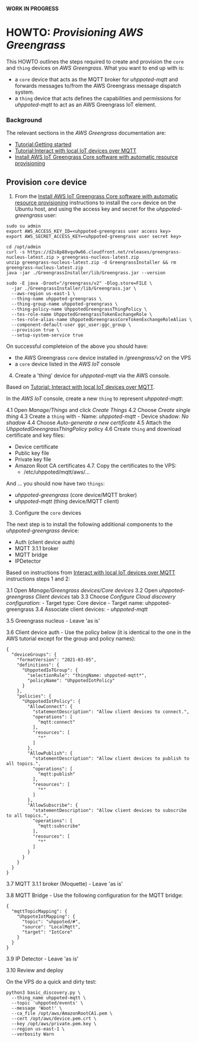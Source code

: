 **WORK IN PROGRESS**

# HOWTO: _Provisioning AWS Greengrass_

This HOWTO outlines the steps required to create and provision the `core` and `thing` devices on _AWS Greengrass_. What you want to
end up with is:

- a `core` device that acts as the MQTT broker for _uhppoted-mqtt_ and forwards messages to/from the AWS Greengrass 
  message dispatch system.
- a `thing` device that acts defines the capabilities and permissions for _uhppoted-mqtt_ to act as an AWS Greengrass IoT 
  element.

### Background
The relevant sections in the _AWS Greengrass_ documentation are:

- [Tutorial:Getting started](https://docs.aws.amazon.com/greengrass/v2/developerguide/getting-started.html)
- [Tutorial:Interact with local IoT devices over MQTT](https://docs.aws.amazon.com/greengrass/v2/developerguide/client-devices-tutorial.html)
- [Install AWS IoT Greengrass Core software with automatic resource provisioning](https://docs.aws.amazon.com/greengrass/v2/developerguide/quick-installation.html)

## Provision `core` device

1. From the [Install AWS IoT Greengrass Core software with automatic resource provisioning](https://docs.aws.amazon.com/greengrass/v2/developerguide/quick-installation.html) instructions to install the `core` device on the Ubuntu host, 
and using the access key and secret for the _uhppoted-greengrass_ user:
```
sudo su admin
export AWS_ACCESS_KEY_ID=<uhppoted-greengrass user access key>
export AWS_SECRET_ACCESS_KEY=<uhppoted-greengrass user secret key>

cd /opt/admin
curl -s https://d2s8p88vqu9w66.cloudfront.net/releases/greengrass-nucleus-latest.zip > greengrass-nucleus-latest.zip
unzip greengrass-nucleus-latest.zip -d GreengrassInstaller && rm greengrass-nucleus-latest.zip
java -jar ./GreengrassInstaller/lib/Greengrass.jar --version

sudo -E java -Droot="/greengrass/v2" -Dlog.store=FILE \
  -jar ./GreengrassInstaller/lib/Greengrass.jar \
  --aws-region us-east-1 \
  --thing-name uhppoted-greengrass \
  --thing-group-name uhppoted-greengrass \
  --thing-policy-name UhppotedGreengrassThingPolicy \
  --tes-role-name UhppotedGreengrassTokenExchangeRole \
  --tes-role-alias-name UhppotedGreengrassCoreTokenExchangeRoleAlias \
  --component-default-user ggc_user:ggc_group \
  --provision true \
  --setup-system-service true

```

On successful completeion of the above you should have:
- the AWS Greengrass `core` device installed in _/greengrass/v2_ on the VPS
- a `core` device listed in the _AWS IoT_ console

4. Create a 'thing' device for _uhppoted-mqtt_ via the AWS console.

Based on [Tutorial: Interact with local IoT devices over MQTT](https://docs.aws.amazon.com/greengrass/v2/developerguide/client-devices-tutorial.html).

In the _AWS IoT_ console, create a new `thing` to represent _uhppoted-mqtt_:

   4.1 Open _Manage/Things_ and click _Create Things_
   4.2 Choose _Create single thing_
   4.3 Create a `thing` with 
       - Name: _uhppoted-mqtt_
       - Device shadow: _No shadow_
  4.4 Choose _Auto-generate a new certificate_
  4.5 Attach the _UhppotedGreengrassThingPolicy_ policy
  4.6 Create `thing` and download certificate and key files:
   - Device certificate
   - Public key file
   - Private key file
   - Amazon Root CA certificates
   4.7. Copy the certificates to the VPS:
        - /etc/uhppoted/mqtt/aws/...

And ... you should now have two `things`:
- _uhppoted-greengrass_ (core device/MQTT broker)
- _uhppoted-mqtt_ (thing device/MQTT client)


3. Configure the `core` devices

The next step is to install the following additional components to the _uhppoted-greengrass_ device:
- Auth (client device auth)
- MQTT 3.1.1 broker
- MQTT bridge 
- IPDetector

Based on instructions from [Interact with local IoT devices over MQTT](https://docs.aws.amazon.com/greengrass/v2/developerguide/client-devices-tutorial.html) instructions steps 1 and 2:

   3.1 Open _Manage/Greengrass devices/Core devices_
   3.2 Open _uhppoted-greengrass_ _Client devices_ tab
   3.3 Choose _Configure Cloud discovery configuration_:
       - Target type: Core device
       - Target name: uhppoted-greengrass
   3.4 Associate client devices:
       - _uhppoted-mqtt_

   3.5 Greengrass nucleus
       - Leave 'as is'

   3.6 Client device auth
       - Use the policy below (it is identical to the one in the AWS tutorial except for the group and policy names):

```
{
  "deviceGroups": {
    "formatVersion": "2021-03-05",
    "definitions": {
      "UhppotedIoTGroup": {
        "selectionRule": "thingName: uhppoted-mqtt*",
        "policyName": "UhppotedIotPolicy"
      }
    },
    "policies": {
      "UhppotedIotPolicy": {
        "AllowConnect": {
          "statementDescription": "Allow client devices to connect.",
          "operations": [
            "mqtt:connect"
          ],
          "resources": [
            "*"
          ]
        },
        "AllowPublish": {
          "statementDescription": "Allow client devices to publish to all topics.",
          "operations": [
            "mqtt:publish"
          ],
          "resources": [
            "*"
          ]
        },
        "AllowSubscribe": {
          "statementDescription": "Allow client devices to subscribe to all topics.",
          "operations": [
            "mqtt:subscribe"
          ],
          "resources": [
            "*"
          ]
        }
      }
    }
  }
}
```

3.7 MQTT 3.1.1 broker (Moquette) 
    - Leave 'as is'

3.8 MQTT Bridge
    - Use the following configuration for the MQTT bridge:
```
{
  "mqttTopicMapping": {
    "UhppoteIotMapping": {
      "topic": "uhppoted/#",
      "source": "LocalMqtt",
      "target": "IotCore"
    }
  }
}
```

3.9 IP Detector
    - Leave 'as is'

3.10 Review and deploy

On the VPS do a quick and dirty test:
```
python3 basic_discovery.py \
  --thing_name uhppoted-mqtt \
  --topic 'uhppoted/events' \
  --message 'Woot!' \
  --ca_file /opt/aws/AmazonRootCA1.pem \
  --cert /opt/aws/device.pem.crt \
  --key /opt/aws/private.pem.key \
  --region us-east-1 \
  --verbosity Warn
```
